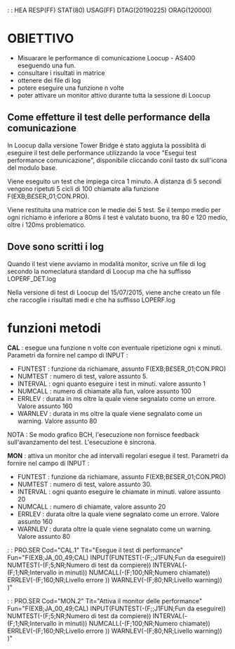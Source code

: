  :  : HEA RESP(FF) STAT(80) USAG(FF) DTAG(20190225) ORAG(120000)

# OBIETTIVO
- Misuarare le performance di comunicazione Loocup - AS400 eseguendo una fun.
- consultare i risultati in matrice
- ottenere dei file di log
- potere eseguire una funzione n volte
- poter attivare un monitor attivo durante tutta la sessione di Loocup

## Come effetture il test delle performance della comunicazione
In Loocup dalla versione Tower Bridge è stato aggiuta la possiblità di eseguire il test delle performance utilizzando la voce "Esegui test performance comunicazione", disponibile cliccando conil tasto dx sull'icona del modulo base.

Viene eseguito un test che impiega circa 1 minuto.
A distanza di 5 secondi vengono ripetuti 5 cicli di 100 chiamate alla funzione  F(EXB;B£SER_01;CON.PRO).

Viene restituita una matrice con le medie dei 5 test.
Se il tempo medio per ogni richiamo è inferiore a 80ms il test è valutato buono, tra 80 e 120 medio, oltre i 120ms problematico.

## Dove sono scritti i log
Quando il test viene avviamo in modalità monitor, scrive un file di log secondo la nomeclatura standard di Loocup ma che ha suffisso LOPERF_DET.log

Nella versione di test di Loocup del 15/07/2015, viene anche creato un file che raccoglie i risultati medi e che ha suffisso LOPERF.log

# funzioni metodi

**CAL** :  esegue una funzione n volte con eventuale ripetizione ogni x minuti.
Parametri da fornire nel campo di INPUT : 
 * FUNTEST :  funzione da richiamare, assunto F(EXB;B£SER_01;CON.PRO)
 * NUMTEST :  numero di test, valore assunto 5.
 * INTERVAL :  ogni quanto eseguire i test in minuti. valore assunto 1
 * NUMCALL :  numero di chiamate alla fun, valore assunto 100
 * ERRLEV :  durata in ms oltre la quale viene segnalato come un errore. Valore assunto 160
 * WARNLEV :  durata in ms oltre la quale viene segnalato come un warning. Valore assunto 80

NOTA :  Se modo grafico BCH, l'esecuzione non fornisce feedback sull'avanzamento del test. L'esecuzione è sincrona.

**MON** :  attiva un monitor che ad intervalli regolari esegue il test.
Parametri da fornire nel campo di INPUT : 
 * FUNTEST :  funzione da richiamare, assunto F(EXB;B£SER_01;CON.PRO)
 * NUMTEST :  numero di test, valore assunto 30.
 * INTERVAL :  ogni quanto eseguire le chiamate in minuti. valore assunto 20
 * NUMCALL :  numero di chiamate, valore assunto 20
 * ERRLEV :  durata oltre la quale viene segnalato come un errore. Valore assunto 160
 * WARNLEV :  durata oltre la quale viene segnalato come un warning. Valore assunto 80

 :  : PRO.SER Cod="CAL.1" Tit="Esegue il test di performance" Fun="F(EXB;JA_00_49;CAL) INPUT(FUNTEST(-(F;;J1FUN;Fun da eseguire)) NUMTEST(-(F;5;NR;Numero di test da compiere)) INTERVAL(-(F;1;NR;Intervallo in minuti))  NUMCALL(-(F;100;NR;Numero chiamate)) ERRLEV(-(F;160;NR;Livello errore )) WARNLEV(-(F;80;NR;Livello warning)) )"

 :  : PRO.SER Cod="MON.2" Tit="Attiva il monitor delle performance" Fun="F(EXB;JA_00_49;CAL) INPUT(FUNTEST(-(F;;J1FUN;Fun da eseguire)) NUMTEST(-(F;5;NR;Numero di test da compiere)) INTERVAL(-(F;1;NR;Intervallo in minuti))  NUMCALL(-(F;100;NR;Numero chiamate))  ERRLEV(-(F;160;NR;Livello errore )) WARNLEV(-(F;80;NR;Livello warning)) )"
